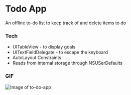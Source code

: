 # Todo App

An offline to-do list to keep track of and delete items to do

### Tech

* UITableView - to display goals
* UITextFieldDelegate - to escape the keyboard
* AutoLayout Constraints
* Reads from internal storage through NSUSerDefaults

### GIF

![Image of to-do-app](http://i.imgur.com/rFuu6Qf.gif)
